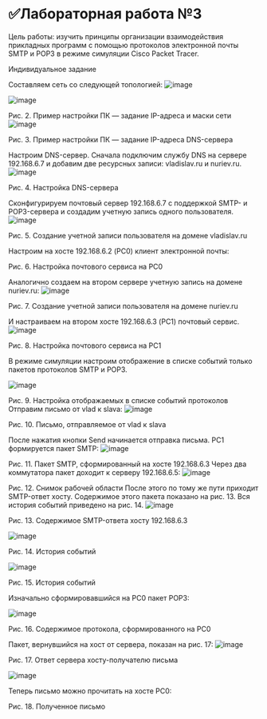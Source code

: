 # ✅Лабораторная работа №3
Цель работы: изучить принципы организации взаимодействия прикладных программ с помощью протоколов электронной почты SMTP и POP3 в режиме симуляции Cisco Packet Tracer.

Индивидуальное задание

Составляем сеть со следующей топологией:
![image](https://user-images.githubusercontent.com/82199938/209545617-e93d82ee-978d-4925-aa17-6a3aea840e9f.png)


 ![image](https://user-images.githubusercontent.com/82199938/209545775-4ae7130b-cdad-4da1-bb3f-2307ee7ad154.png)

Рис. 2. Пример настройки ПК — задание IP-адреса и маски сети
 ![image](https://user-images.githubusercontent.com/82199938/209545788-604eee2b-9051-475f-9eaf-98de0fd6f10c.png)

Рис. 3. Пример настройки ПК — задание IP-адреса DNS-сервера


Настроим DNS-сервер. Сначала подключим службу DNS на сервере 192.168.6.7 и добавим две ресурсных записи: vladislav.ru и nuriev.ru.
 ![image](https://user-images.githubusercontent.com/82199938/209545827-26e59c1a-95f8-4494-b2a5-cade0999d602.png)

Рис. 4. Настройка DNS-сервера

Сконфигурируем почтовый сервер 192.168.6.7 с поддержкой SMTP- и POP3-сервера и создадим учетную запись одного пользователя.
 ![image](https://user-images.githubusercontent.com/82199938/209545842-07575cfe-531e-4093-bd0c-2992d339d45d.png)

Рис. 5. Создание учетной записи пользователя на домене vladislav.ru

Настроим на хосте 192.168.6.2 (PC0) клиент электронной почты:
 
Рис. 6. Настройка почтового сервиса на PC0


Аналогично создаем на втором сервере учетную запись на домене nuriev.ru:
 ![image](https://user-images.githubusercontent.com/82199938/209545861-ee837282-429b-4c9a-a802-f003acd5bc98.png)

Рис. 7. Создание учетной записи пользователя на домене nuriev.ru


И настраиваем на втором хосте 192.168.6.3 (PC1) почтовый сервис.
 ![image](https://user-images.githubusercontent.com/82199938/209545877-17bef93b-d2b3-4fc3-a7d4-468302bbd6f6.png)

Рис. 8. Настройка почтового сервиса на PC1


В режиме симуляции настроим отображение в списке событий только пакетов протоколов SMTP и POP3.
 
![image](https://user-images.githubusercontent.com/82199938/209545933-ca3f7422-991f-4cd5-be3b-39650352b669.png)

Рис. 9. Настройка отображаемых в списке событий протоколов
Отправим письмо от vlad к slava:
 ![image](https://user-images.githubusercontent.com/82199938/209545957-05f88d71-cdef-43f3-8007-5ee6e34090a6.png)

Рис. 10. Письмо, отправляемое от vlad к slava

После нажатия кнопки Send начинается отправка письма. PC1 формируется пакет SMTP:
 ![image](https://user-images.githubusercontent.com/82199938/209545962-d4e1c008-a5f2-4098-9d4e-52ad450bab91.png)

Рис. 11. Пакет SMTP, сформированный на хосте 192.168.6.3
Через два коммутатора пакет доходит к серверу 192.168.6.5:
 ![image](https://user-images.githubusercontent.com/82199938/209545985-4a38fb88-7d20-4090-ad46-8841a0a6ba32.png)

Рис. 12. Снимок рабочей области
После этого по тому же пути приходит SMTP-ответ хосту. Содержимое этого пакета показано на рис. 13. Вся история событий приведено на рис. 14.
 ![image](https://user-images.githubusercontent.com/82199938/209546019-a35b628b-65ed-4457-982b-28335a279538.png)

Рис. 13. Содержимое SMTP-ответа хосту 192.168.6.3

![image](https://user-images.githubusercontent.com/82199938/209546048-19f0bdfe-6801-4996-b4b9-b38e4c4a258c.png)

 
Рис. 14. История событий

![image](https://user-images.githubusercontent.com/82199938/209546188-c28ff386-739c-4dc5-b783-d04354fbb76b.png)

Рис. 15. История событий

Изначально сформировавшийся на PC0 пакет POP3:

![image](https://user-images.githubusercontent.com/82199938/209546150-57cd8294-4716-482f-a228-182caae31a1f.png)

 
Рис. 16. Содержимое протокола, сформированного на PC0

Пакет, вернувшийся на хост от сервера, показан на рис. 17:
![image](https://user-images.githubusercontent.com/82199938/209546208-6f6ea3bc-97dc-4d66-9dbc-bce98a5869c3.png)

 
Рис. 17. Ответ сервера хосту-получателю письма


![image](https://user-images.githubusercontent.com/82199938/209546233-c19617d0-5b6e-4dd4-96d4-9266cd376aec.png)



Теперь письмо можно прочитать на хосте PC0:
 
Рис. 18. Полученное письмо
